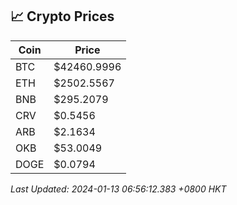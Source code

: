 ## 📈 Crypto Prices

| Coin | Price |
| ---- | ----- |
| BTC | $42460.9996 |
| ETH | $2502.5567 |
| BNB | $295.2079 |
| CRV | $0.5456 |
| ARB | $2.1634 |
| OKB | $53.0049 |
| DOGE | $0.0794 |

_Last Updated: 2024-01-13 06:56:12.383 +0800 HKT_